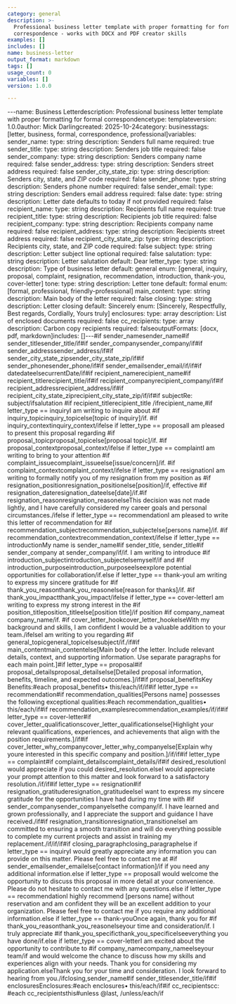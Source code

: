 ```yaml
---
category: general
description: >-
  Professional business letter template with proper formatting for formal
  correspondence - works with DOCX and PDF creator skills
examples: []
includes: []
name: business-letter
output_format: markdown
tags: []
usage_count: 0
variables: []
version: 1.0.0

---
```


---name: Business Letterdescription: Professional business letter template with proper formatting for formal correspondencetype: templateversion: 1.0.0author: Mick Darlingcreated: 2025-10-24category: businesstags: [letter, business, formal, correspondence, professional]variables:  sender_name:    type: string    description: Senders full name    required: true  sender_title:    type: string    description: Senders job title    required: false  sender_company:    type: string    description: Senders company name    required: false  sender_address:    type: string    description: Senders street address    required: false  sender_city_state_zip:    type: string    description: Senders city, state, and ZIP code    required: false  sender_phone:    type: string    description: Senders phone number    required: false  sender_email:    type: string    description: Senders email address    required: false  date:    type: string    description: Letter date defaults to today if not provided    required: false  recipient_name:    type: string    description: Recipients full name    required: true  recipient_title:    type: string    description: Recipients job title    required: false  recipient_company:    type: string    description: Recipients company name    required: false  recipient_address:    type: string    description: Recipients street address    required: false  recipient_city_state_zip:    type: string    description: Recipients city, state, and ZIP code    required: false  subject:    type: string    description: Letter subject line optional    required: false  salutation:    type: string    description: Letter salutation    default: Dear  letter_type:    type: string    description: Type of business letter    default: general    enum: [general, inquiry, proposal, complaint, resignation, recommendation, introduction, thank-you, cover-letter]  tone:    type: string    description: Letter tone    default: formal    enum: [formal, professional, friendly-professional]  main_content:    type: string    description: Main body of the letter    required: false  closing:    type: string    description: Letter closing    default: Sincerely    enum: [Sincerely, Respectfully, Best regards, Cordially, Yours truly]  enclosures:    type: array    description: List of enclosed documents    required: false  cc_recipients:    type: array    description: Carbon copy recipients    required: falseoutputFormats: [docx, pdf, markdown]includes: []---#if sender_namesender_name#if sender_titlesender_title/if#if sender_companysender_company/if#if sender_addresssender_address/if#if sender_city_state_zipsender_city_state_zip/if#if sender_phonesender_phone/if#if sender_emailsender_email/if/if#if datedateelsecurrentDate/if#if recipient_namerecipient_name#if recipient_titlerecipient_title/if#if recipient_companyrecipient_company/if#if recipient_addressrecipient_address/if#if recipient_city_state_ziprecipient_city_state_zip/if/if#if subjectRe: subject/ifsalutation #if recipient_titlerecipient_title /ifrecipient_name,#if letter_type == inquiryI am writing to inquire about #if inquiry_topicinquiry_topicelse[topic of inquiry]/if. #if inquiry_contextinquiry_context/ifelse if letter_type == proposalI am pleased to present this proposal regarding #if proposal_topicproposal_topicelse[proposal topic]/if. #if proposal_contextproposal_context/ifelse if letter_type == complaintI am writing to bring to your attention #if complaint_issuecomplaint_issueelse[issue/concern]/if. #if complaint_contextcomplaint_context/ifelse if letter_type == resignationI am writing to formally notify you of my resignation from my position as #if resignation_positionresignation_positionelse[position]/if, effective #if resignation_dateresignation_dateelse[date]/if.#if resignation_reasonresignation_reasonelseThis decision was not made lightly, and I have carefully considered my career goals and personal circumstances./ifelse if letter_type == recommendationI am pleased to write this letter of recommendation for #if recommendation_subjectrecommendation_subjectelse[persons name]/if. #if recommendation_contextrecommendation_context/ifelse if letter_type == introductionMy name is sender_name#if sender_title, sender_title#if sender_company at sender_company/if/if. I am writing to introduce #if introduction_subjectintroduction_subjectelsemyself/if and #if introduction_purposeintroduction_purposeelseexplore potential opportunities for collaboration/if.else if letter_type == thank-youI am writing to express my sincere gratitude for #if thank_you_reasonthank_you_reasonelse[reason for thanks]/if. #if thank_you_impactthank_you_impact/ifelse if letter_type == cover-letterI am writing to express my strong interest in the #if position_titleposition_titleelse[position title]/if position #if company_nameat company_name/if. #if cover_letter_hookcover_letter_hookelseWith my background and skills, I am confident I would be a valuable addition to your team./ifelseI am writing to you regarding #if general_topicgeneral_topicelsesubject/if./if#if main_contentmain_contentelse[Main body of the letter. Include relevant details, context, and supporting information. Use separate paragraphs for each main point.]#if letter_type == proposal#if proposal_detailsproposal_detailselse[Detailed proposal information, benefits, timeline, and expected outcomes.]/if#if proposal_benefitsKey Benefits:#each proposal_benefits• this/each/if/if#if letter_type == recommendation#if recommendation_qualities[Persons name] possesses the following exceptional qualities:#each recommendation_qualities• this/each/if#if recommendation_examplesrecommendation_examples/if/if#if letter_type == cover-letter#if cover_letter_qualificationscover_letter_qualificationselse[Highlight your relevant qualifications, experiences, and achievements that align with the position requirements.]/if#if cover_letter_why_companycover_letter_why_companyelse[Explain why youre interested in this specific company and position.]/if/if#if letter_type == complaint#if complaint_detailscomplaint_details/if#if desired_resolutionI would appreciate if you could desired_resolution.elseI would appreciate your prompt attention to this matter and look forward to a satisfactory resolution./if/if#if letter_type == resignation#if resignation_gratituderesignation_gratitudeelseI want to express my sincere gratitude for the opportunities I have had during my time with #if sender_companysender_companyelsethe company/if. I have learned and grown professionally, and I appreciate the support and guidance I have received./if#if resignation_transitionresignation_transitionelseI am committed to ensuring a smooth transition and will do everything possible to complete my current projects and assist in training my replacement./if/if/if#if closing_paragraphclosing_paragraphelse if letter_type == inquiryI would greatly appreciate any information you can provide on this matter. Please feel free to contact me at #if sender_emailsender_emailelse[contact information]/if if you need any additional information.else if letter_type == proposalI would welcome the opportunity to discuss this proposal in more detail at your convenience. Please do not hesitate to contact me with any questions.else if letter_type == recommendationI highly recommend [persons name] without reservation and am confident they will be an excellent addition to your organization. Please feel free to contact me if you require any additional information.else if letter_type == thank-youOnce again, thank you for #if thank_you_reasonthank_you_reasonelseyour time and consideration/if. I truly appreciate #if thank_you_specificthank_you_specificelseeverything you have done/if.else if letter_type == cover-letterI am excited about the opportunity to contribute to #if company_namecompany_nameelseyour team/if and would welcome the chance to discuss how my skills and experiences align with your needs. Thank you for considering my application.elseThank you for your time and consideration. I look forward to hearing from you./ifclosing,sender_name#if sender_titlesender_title/if#if enclosuresEnclosures:#each enclosures• this/each/if#if cc_recipientscc: #each cc_recipientsthis#unless @last, /unless/each/if